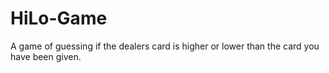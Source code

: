 # HiLo-Game
A game of guessing if the dealers card is higher or lower than the card you have been given.
